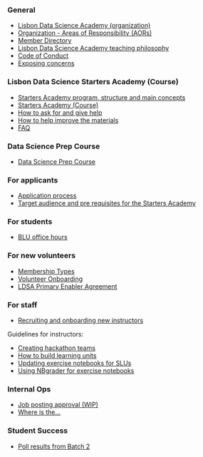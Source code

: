 ### General
- [Lisbon Data Science Academy (organization)](pages/Lisbon-Data-Science-Academy-(Organization))
- [Organization - Areas of Responsibility (AORs)](pages/LDSA-Areas-of-Responsibility)
- [Member Directory](pages/Member-Directory)
- [Lisbon Data Science Academy teaching philosophy](pages/Teaching-Philosophy)
- [Code of Conduct](pages/Code-of-Conduct)
- [Exposing concerns](pages/Exposing-concerns)

### Lisbon Data Science Starters Academy (Course)
- [Starters Academy program, structure and main concepts](pages/Starters-Academy-program-structure-overview,-and-main-concepts)
- [Starters Academy (Course)](pages/Starters-Academy-(Course))
- [How to ask for and give help](pages/How-to-ask-for-and-give-help)
- [How to help improve the materials](pages/How-to-help-improve-the-materials)
- [FAQ](pages/FAQ)

### Data Science Prep Course
- [Data Science Prep Course](pages/Data-Science-Prep-Course)

### For applicants 
- [Application process](pages/Application-process)
- [Target audience and pre requisites for the Starters Academy](pages/Target-audience-and-Pre-requisites-for-the-Starters-Academy)

### For students 
- [BLU office hours](pages/BLU-Office-Hours)

### For new volunteers
- [Membership Types](https://docs.google.com/document/d/1kQSYyhxYkYIxTXOb2PbQF8qZfGikFzy_nypathWPJ5E/edit?usp=sharing)
- [Volunteer Onboarding](pages/Volunteer-Onboarding)
- [LDSA Primary Enabler Agreement](pages/LDSA-Primary-Enabler-Agreement)

### For staff

- [Recruiting and onboarding new instructors](pages/Recruiting-and-Onboarding-New-Instructors)

Guidelines for instructors:
- [Creating hackathon teams](pages/Creating-Hackathon-Teams)
- [How to build learning units](pages/How-to-build-Learning-Units)
- [Updating exercise notebooks for SLUs](pages/Updating-exercise-notebooks-for-SLUs)
- [Using NBgrader for exercise notebooks](pages/Using-nbgrader-for-Exercise-Notebooks)


### Internal Ops
- [Job posting approval (WIP)](pages/Job-Posting-Approval-%5BWIP%5D)
- [Where is the...](pages/Where-is-the...)

### Student Success
- [Poll results from Batch 2](pages/Poll-results-on-student-dropout-from-Batch-2)